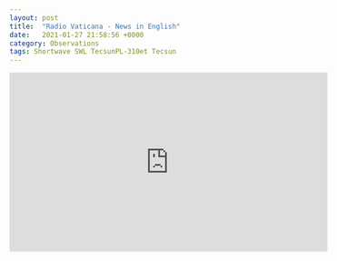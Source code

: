```yaml
---
layout: post
title:  "Radio Vaticana - News in English"
date:   2021-01-27 21:58:56 +0000
category: Observations
tags: Shortwave SWL TecsunPL-310et Tecsun
---
```

<iframe width="560" height="315" src="https://www.youtube.com/embed/rN8BjWX0-oM?controls=0" frameborder="0" allow="accelerometer; autoplay; clipboard-write; encrypted-media; gyroscope; picture-in-picture" allowfullscreen></iframe>
